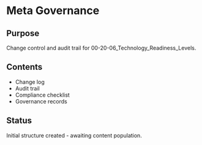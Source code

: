 # Meta Governance

## Purpose
Change control and audit trail for 00-20-06_Technology_Readiness_Levels.

## Contents
- Change log
- Audit trail
- Compliance checklist
- Governance records

## Status
Initial structure created - awaiting content population.
